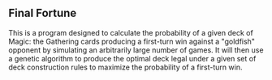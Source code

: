 Final Fortune
---

This is a program designed to calculate the probability of a given deck of
Magic: the Gathering cards producing a first-turn win against a "goldfish"
opponent by simulating an arbitrarily large number of games. It will then use
a genetic algorithm to produce the optimal deck legal under a given set of 
deck construction rules to maximize the probability of a first-turn win.
